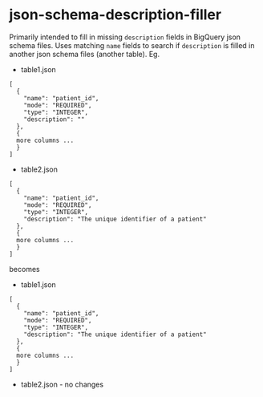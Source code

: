 # json-schema-description-filler

Primarily intended to fill in missing `description` fields in BigQuery json schema files. Uses matching `name` fields to search if `description` is filled in another json schema files (another table).
Eg.
- table1.json
```
[
  {
    "name": "patient_id",
    "mode": "REQUIRED",
    "type": "INTEGER",
    "description": ""
  },
  {
  more columns ...
  }
]
```
- table2.json
```
[
  {
    "name": "patient_id",
    "mode": "REQUIRED",
    "type": "INTEGER",
    "description": "The unique identifier of a patient"
  },
  {
  more columns ...
  }
]
```
becomes
- table1.json
```
[
  {
    "name": "patient_id",
    "mode": "REQUIRED",
    "type": "INTEGER",
    "description": "The unique identifier of a patient"
  },
  {
  more columns ...
  }
]
```
- table2.json - no changes
